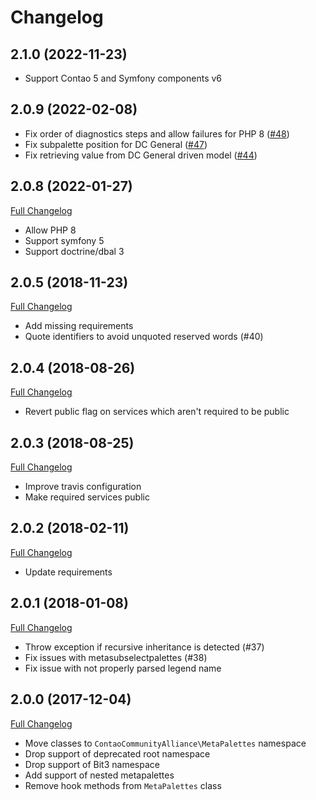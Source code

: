 Changelog
=========

2.1.0 (2022-11-23)
------------------

 - Support Contao 5 and Symfony components v6

2.0.9 (2022-02-08)
------------------

 - Fix order of diagnostics steps and allow failures for PHP 8 ([#48](https://github.com/contao-community-alliance/meta-palettes/pull/48))
 - Fix subpalette position for DC General ([#47](https://github.com/contao-community-alliance/meta-palettes/pull/47))
 - Fix retrieving value from DC General driven model ([#44](https://github.com/contao-community-alliance/meta-palettes/pull/44))

2.0.8 (2022-01-27)
------------------

[Full Changelog](https://github.com/contao-community-alliance/meta-palettes/compare/2.0.7...2.0.8)

 - Allow PHP 8
 - Support symfony 5
 - Support doctrine/dbal 3

2.0.5 (2018-11-23)
------------------

[Full Changelog](https://github.com/contao-community-alliance/meta-palettes/compare/2.0.4...2.0.5)

 - Add missing requirements 
 - Quote identifiers to avoid unquoted reserved words (#40) 

2.0.4 (2018-08-26)
------------------

[Full Changelog](https://github.com/contao-community-alliance/meta-palettes/compare/2.0.3...2.0.4)

 - Revert public flag on services which aren't required to be public 

2.0.3 (2018-08-25)
------------------

[Full Changelog](https://github.com/contao-community-alliance/meta-palettes/compare/2.0.2...2.0.3)

 - Improve travis configuration
 - Make required services public

2.0.2 (2018-02-11)
------------------

[Full Changelog](https://github.com/contao-community-alliance/meta-palettes/compare/2.0.1...2.0.2)

 - Update requirements

2.0.1 (2018-01-08)
------------------

[Full Changelog](https://github.com/contao-community-alliance/meta-palettes/compare/2.0.0...2.0.1)

 - Throw exception if recursive inheritance is detected (#37)
 - Fix issues with metasubselectpalettes (#38)
 - Fix issue with not properly parsed legend name

2.0.0 (2017-12-04)
------------------

[Full Changelog](https://github.com/contao-community-alliance/meta-palettes/compare/1.10.1...2.0.0)


 - Move classes to `ContaoCommunityAlliance\MetaPalettes` namespace
 - Drop support of deprecated root namespace
 - Drop support of Bit3 namespace
 - Add support of nested metapalettes
 - Remove hook methods from `MetaPalettes` class
